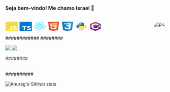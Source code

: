 ### Seja bem-vindo! Me chamo Israel 👋

<div style="display: inline_block"><br>
  <img align="center" alt="Js" height="30" width="40" src="https://raw.githubusercontent.com/devicons/devicon/master/icons/javascript/javascript-plain.svg">
  <img align="center" alt="Ts" height="30" width="40" src="https://raw.githubusercontent.com/devicons/devicon/master/icons/typescript/typescript-plain.svg">
  <img align="center" alt="React" height="30" width="40" src="https://raw.githubusercontent.com/devicons/devicon/master/icons/react/react-original.svg">
  <img align="center" alt="HTML" height="30" width="40" src="https://raw.githubusercontent.com/devicons/devicon/master/icons/html5/html5-original.svg">
  <img align="center" alt="CSS" height="30" width="40" src="https://raw.githubusercontent.com/devicons/devicon/master/icons/css3/css3-original.svg">
  <img align="center" alt="Python" height="30" width="40" src="https://raw.githubusercontent.com/devicons/devicon/master/icons/python/python-original.svg">
  <img align="center" alt="Csharp" height="30" width="40" src="https://raw.githubusercontent.com/devicons/devicon/master/icons/csharp/csharp-original.svg">
  <img align="right" alt="pic" height="150" style="border-radius:50px;" src="https://lh3.googleusercontent.com/pw/AJFCJaVDo4WwqIQ207HvO7VA17zuKeH7STRfrLR9bSNdRPAjgLvpdcelbSSIdl-5JZHEp43q2hiP7w_Iy5yW_LTZPrth8TCCZdFT48cGf9rfM6j0qGOKidbzBdA0-AoOzhDrpg7cQa0R5IOXhRb9Bg9tTy6Xsg=w346-h427-s-no?authuser=0">
</div>
  
  ############
  ########
 
<div> 
  <a href = "mailto:israellbbt@gmail.com"><img src="https://img.shields.io/badge/-Gmail-%23333?style=for-the-badge&logo=gmail&logoColor=white" target="_blank"></a>
  <a href="https://www.linkedin.com/in/israells/" target="_blank"><img src="https://img.shields.io/badge/-LinkedIn-%230077B5?style=for-the-badge&logo=linkedin&logoColor=white" target="_blank"></a> 
  
</div>


########
######
##########

![Anurag's GitHub stats](https://github-readme-stats.vercel.app/api?username=IsraelLopesS&show_icons=true&theme=dark)
